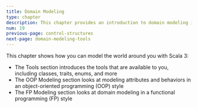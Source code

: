 ```yaml
---
title: Domain Modeling
type: chapter
description: This chapter provides an introduction to domain modeling in Scala 3.
num: 19
previous-page: control-structures
next-page: domain-modeling-tools
---
```


This chapter shows how you can model the world around you with Scala 3:

- The Tools section introduces the tools that are available to you, including classes, traits, enums, and more
- The OOP Modeling section looks at modeling attributes and behaviors in an object-oriented programming (OOP) style
- The FP Modeling section looks at domain modeling in a functional programming (FP) style
